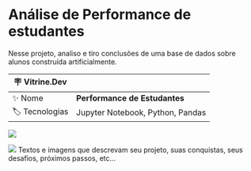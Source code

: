 # Análise de Performance de estudantes

Nesse projeto, analiso e tiro conclusões de uma base de dados sobre alunos construída artificialmente.

| :placard: Vitrine.Dev |     |
| -------------  | --- |
| :sparkles: Nome        | **Performance de Estudantes**
| :label: Tecnologias | Jupyter Notebook, Python, Pandas

<!-- Inserir imagem com a #vitrinedev ao final do link -->
![](https://github.com/Leonardo010/Students_Performance_2/blob/master/imagens/math_score.png#vitrinedev)

![](https://github.com/Leonardo010/Students_Performance_2/blob/master/imagens/lunch_standard-free.png)
Textos e imagens que descrevam seu projeto, suas conquistas, seus desafios, próximos passos, etc...
